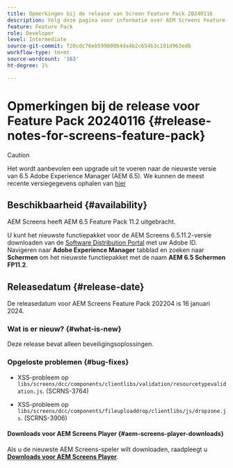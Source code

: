 ```yaml
---
title: Opmerkingen bij de release van Screen Feature Pack 20240116
description: Volg deze pagina voor informatie over AEM Screens Feature Pack 20240116 uitgebracht op 16 januari 2024.
feature: Feature Pack
role: Developer
level: Intermediate
source-git-commit: f20cdc76eb599000b4da4b2c654b3c191d963ed6
workflow-type: tm+mt
source-wordcount: '163'
ht-degree: 1%

---
```


# Opmerkingen bij de release voor Feature Pack 20240116 {#release-notes-for-screens-feature-pack}

>[!CAUTION]
>Het wordt aanbevolen een upgrade uit te voeren naar de nieuwste versie van 6.5 Adobe Experience Manager (AEM 6.5). We kunnen de meest recente versiegegevens ophalen van [hier](https://experienceleague.adobe.com/docs/experience-manager-65/content/release-notes/release-notes.html?lang=en)

## Beschikbaarheid {#availability}

AEM Screens heeft AEM 6.5 Feature Pack 11.2 uitgebracht.

U kunt het nieuwste functiepakket voor de AEM Screens 6.5.11.2-versie downloaden van de [Software Distribution Portal](https://experience.adobe.com/#/downloads/content/software-distribution/en/aem.html) met uw Adobe ID. Navigeren naar **Adobe Experience Manager** tabblad en zoeken naar **Schermen** om het nieuwste functiepakket met de naam **AEM 6.5 Schermen FP11.2**.

## Releasedatum {#release-date}

De releasedatum voor AEM Screens Feature Pack 202204 is 16 januari 2024.

### Wat is er nieuw? {#what-is-new}

Deze release bevat alleen beveiligingsoplossingen.

### Opgeloste problemen {#bug-fixes}

* XSS-probleem op `libs/screens/dcc/components/clientlibs/validation/resourcetypevalidation.js`. (SCRNS-3764)

* XSS-probleem op `libs/screens/dcc/components/fileuploaddrop/clientlibs/js/dropzone.js`. (SCRNS-3906)

#### Downloads voor AEM Screens Player  {#aem-screens-player-downloads}

Als u de nieuwste AEM Screens-speler wilt downloaden, raadpleegt u **[Downloads voor AEM Screens Player](https://download.macromedia.com/screens/index.html)**.
